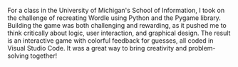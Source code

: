 For a class in the University of Michigan's School of Information, I took on the challenge of recreating Wordle using Python and the Pygame library. Building the game was both challenging and rewarding, as it pushed me to think critically about logic, user interaction, and graphical design. The result is an interactive game with colorful feedback for guesses, all coded in Visual Studio Code. It was a great way to bring creativity and problem-solving together! 
